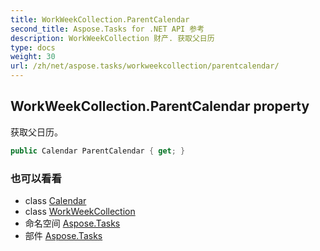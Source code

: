 ```yaml
---
title: WorkWeekCollection.ParentCalendar
second_title: Aspose.Tasks for .NET API 参考
description: WorkWeekCollection 财产. 获取父日历
type: docs
weight: 30
url: /zh/net/aspose.tasks/workweekcollection/parentcalendar/
---
```

## WorkWeekCollection.ParentCalendar property

获取父日历。

```csharp
public Calendar ParentCalendar { get; }
```

### 也可以看看

* class [Calendar](../../calendar/)
* class [WorkWeekCollection](../)
* 命名空间 [Aspose.Tasks](../../workweekcollection/)
* 部件 [Aspose.Tasks](../../../)



